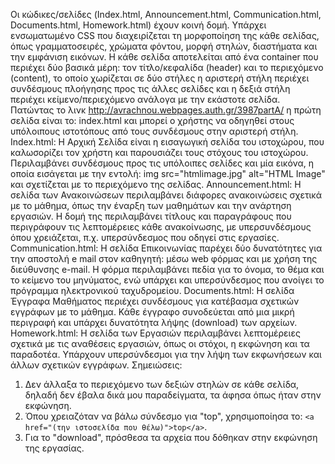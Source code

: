 Οι κώδικες/σελίδες (Index.html, Announcement.html, Communication.html, Documents.html, Homework.html) έχουν κοινή δομή. 
Υπάρχει ενσωματωμένο CSS που διαχειρίζεται τη μορφοποίηση της κάθε σελίδας, όπως γραμματοσειρές, χρώματα φόντου, 
μορφή στηλών, διαστήματα και την εμφάνιση εικόνων. Η κάθε σελίδα αποτελείται από ένα container που περιέχει δύο βασικά μέρη: τον τίτλο/κεφαλίδα (header) 
και το περιεχόμενο (content), το οποίο χωρίζεται σε δύο στήλες η αριστερή στήλη περιέχει συνδέσμους 
πλοήγησης προς τις άλλες σελίδες και η δεξιά στήλη περιέχει κείμενο/περιεχόμενο ανάλογα με την εκάστοτε σελίδα. 
Πατώντας το λινκ http://avrachnou.webpages.auth.gr/3987partA/ η πρώτη σελίδα είναι το:
index.html και μπορεί ο χρήστης να οδηγηθεί στους υπόλοιπους 
ιστοτόπους από τους συνδέσμους στην αριστερή στήλη. 
Index.html: Η Αρχική Σελίδα είναι η εισαγωγική σελίδα του ιστοχώρου, που καλωσορίζει 
τον χρήστη και παρουσιάζει τους στόχους του ιστοχώρου. Περιλαμβάνει συνδέσμους προς 
τις υπόλοιπες σελίδες και μία εικόνα, η οποία εισάγεται με την εντολή: img 
src="htmlimage.jpg" alt="HTML Image"  και σχετίζεται με το περιεχόμενο της σελίδας. 
Announcement.html: Η σελίδα των Ανακοινώσεων περιλαμβάνει διάφορες ανακοινώσεις 
σχετικά με το μάθημα, όπως την έναρξη των μαθημάτων και την ανάρτηση εργασιών. Η 
δομή της περιλαμβάνει τίτλους και παραγράφους που περιγράφουν τις λεπτομέρειες κάθε 
ανακοίνωσης, με υπερσυνδέσμους όπου χρειάζεται, π.χ. υπερσύνδεσμος που οδηγεί στις 
εργασίες. 
Communication.html: Η σελίδα Επικοινωνίας παρέχει δύο δυνατότητες για την αποστολή e
mail στον καθηγητή: μέσω web φόρμας και με χρήση της διεύθυνσης e-mail. Η φόρμα 
περιλαμβάνει πεδία για το όνομα, το θέμα και το κείμενο του μηνύματος, ενώ υπάρχει και 
υπερσύνδεσμος που ανοίγει το πρόγραμμα ηλεκτρονικού ταχυδρομείου. 
Documents.html: Η σελίδα Έγγραφα Μαθήματος περιέχει συνδέσμους για κατέβασμα 
σχετικών εγγράφων με το μάθημα. Κάθε έγγραφο συνοδεύεται από μια μικρή περιγραφή και 
υπάρχει δυνατότητα λήψης (download) των αρχείων. 
Homework.html: Η σελίδα των Εργασιών περιλαμβάνει λεπτομέρειες σχετικά με τις 
αναθέσεις εργασιών, όπως οι στόχοι, η εκφώνηση και τα παραδοτέα. Υπάρχουν 
υπερσύνδεσμοι για την λήψη των εκφωνήσεων και άλλων σχετικών εγγράφων. 
Σημειώσεις: 
1. Δεν άλλαξα το περιεχόμενο των δεξιών στηλών σε κάθε σελίδα, δηλαδή δεν έβαλα 
δικά μου παραδείγματα, τα άφησα όπως ήταν στην εκφώνηση. 
2. Όπου χρειαζόταν να βάλω σύνδεσμο για "top", χρησιμοποίησα το: 
`<a href="(την ιστοσελίδα που θέλω)">top</a>`. 
3. Για το "download", πρόσθεσα τα αρχεία που δόθηκαν στην εκφώνηση της εργασίας.
